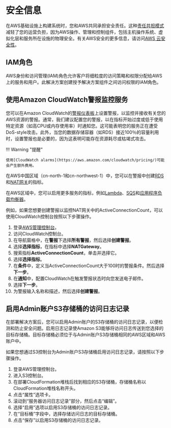 # 安全信息
在AWS基础设施上构建系统时，您和AWS共同承担安全责任。这种[责任共担模式](https://aws.amazon.com/compliance/shared-responsibility-model/)减轻了您的运营负担，因为AWS操作、管理和控制组件，包括主机操作系统、虚拟化层和服务所在设施的物理安全。有关AWS安全的更多信息，请访问[AWS 云安全性](http://aws.amazon.com/security/)。

## IAM角色

AWS身份和访问管理(IAM)角色允许客户将细粒度的访问策略和权限分配给AWS上的服务和用户。此解决方案创建授予解决方案组件之间访问权限的IAM角色。

## 使用Amazon CloudWatch警报监控服务

您可以在Amazon CloudWatch的[警报仪表板](https://docs.aws.amazon.com/AmazonCloudWatch/latest/monitoring/AlarmThatSendsEmail.html)上设置警报，以监控并接收有关您的AWS资源的警报。通常，我们建议配置您的警报，以在指标开始过度或低于使用特定资源（如高CPU或内存使用率）时通知您。这可能表明您的服务正在遭受DoS-style攻击。此外，当您的数据存储容器（如RDS）接近100％的容量利用时，设置警报也是必要的，因为这表明可能存在资源耗尽或枯竭式攻击。

!!! Warning "提醒"
    
    使用[CloudWatch alarms](https://aws.amazon.com/cloudwatch/pricing/)可能会产生额外费用。

在AWS中国区域（cn-north-1和cn-northwest-1）中，您可以在警报中创建[RDS](https://docs.aws.amazon.com/AmazonRDS/latest/UserGuide/monitoring-cloudwatch.html)和[NAT网关](https://docs.aws.amazon.com/vpc/latest/userguide/vpc-nat-gateway-cloudwatch.html)的指标。

在AWS区域中，您可以启用更多服务的指标，例如[Lambda](https://docs.aws.amazon.com/lambda/latest/dg/monitoring-metrics.html)、[SQS](https://docs.aws.amazon.com/AWSSimpleQueueService/latest/SQSDeveloperGuide/sqs-monitoring-using-cloudwatch.html)和[应用程序负载均衡器](https://docs.aws.amazon.com/elasticloadbalancing/latest/application/load-balancer-cloudwatch-metrics.html)。

例如，如果您想要创建警报以监控NAT网关中的ActiveConnectionCount，可以使用CloudWatch控制台按照以下步骤操作。

1. 登录[AWS管理控制台](https://console.amazonaws.cn/cloudwatch/)。
2. 访问CloudWatch控制台。
3. 在导航窗格中，在**警报**下选择**所有警报**，然后选择**创建警报**。
4. 选择**选择指标**，在指标中选择**NATGateway**。
5. 搜索指标**ActiveConnectionCount**，单击并选择它。
6. 选择**选择指标**。
7. 在**条件**中，定义当ActiveConnectionCount大于100时的警报条件。然后选择**下一步**。
8. 在**通知**中，配置CloudWatch在触发警报状态时向您发送电子邮件。
9. 选择**下一步**。
10. 为警报输入名称和描述，然后选择**创建警报**。


## 启用Admin账户S3存储桶的访问日志记录

在部署解决方案后，您可以启用Admin账户的S3存储桶的访问日志记录，以便检测和防止安全问题。启用日志记录使Amazon S3能够将访问日志传送到您选择的目标存储桶。目标存储桶必须位于与Admin账户S3存储桶相同的AWS区域和AWS账户中。

如果您想通过S3控制台为Admin账户S3存储桶启用访问日志记录，请按照以下步骤操作。

1. 登录AWS管理控制台。
2. 进入S3控制台。
3. 在部署CloudFormation堆栈后找到相应的S3存储桶，存储桶名称以CloudFormation堆栈名称开头。
4. 点击“属性”选项卡。
5. 滚动到“服务器访问日志记录”部分，然后点击“编辑”。
6. 选择“启用”选项以启用S3存储桶的访问日志记录。
7. 在“目标桶”字段中，选择存储访问日志的目标存储桶。
8. 点击“保存”以启用S3存储桶的访问日志记录。

